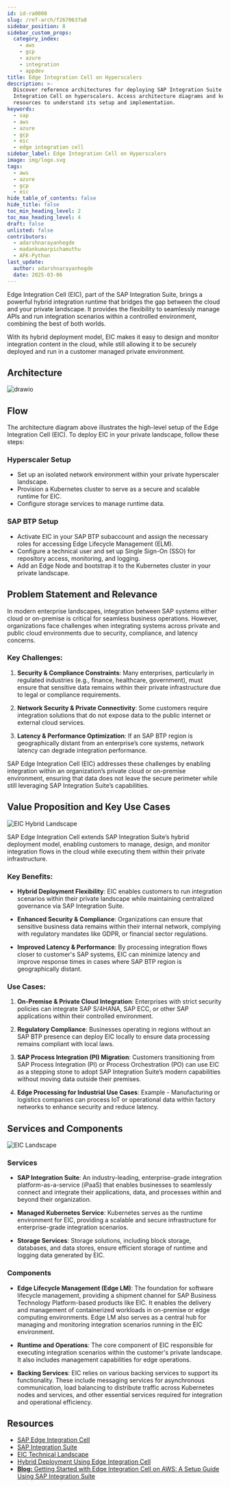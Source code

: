 ```yaml
---
id: id-ra0008
slug: /ref-arch/f2670637a8
sidebar_position: 8
sidebar_custom_props:
  category_index:
    - aws
    - gcp
    - azure
    - integration
    - appdev
title: Edge Integration Cell on Hyperscalers
description: >-
  Discover reference architectures for deploying SAP Integration Suite - Edge
  Integration Cell on hyperscalers. Access architecture diagrams and key
  resources to understand its setup and implementation.
keywords:
  - sap
  - aws
  - azure
  - gcp
  - eic
  - edge integration cell
sidebar_label: Edge Integration Cell on Hyperscalers
image: img/logo.svg
tags:
  - aws
  - azure
  - gcp
  - eic
hide_table_of_contents: false
hide_title: false
toc_min_heading_level: 2
toc_max_heading_level: 4
draft: false
unlisted: false
contributors:
  - adarshnarayanhegde
  - madankumarpichamuthu
  - AFK-Python
last_update:
  author: adarshnarayanhegde
  date: 2025-03-06
---
```


Edge Integration Cell (EIC), part of the SAP Integration Suite, brings a powerful hybrid integration runtime that bridges the gap between the cloud and your private landscape. It provides the flexibility to seamlessly manage APIs and run integration scenarios within a controlled environment, combining the best of both worlds.

With its hybrid deployment model, EIC makes it easy to design and monitor integration content in the cloud, while still allowing it to be securely deployed and run in a customer managed private environment.

## Architecture

![drawio](drawio/sap_eic.drawio)

## Flow

The architecture diagram above illustrates the high-level setup of the Edge Integration Cell (EIC). To deploy EIC in your private landscape, follow these steps:

### Hyperscaler Setup

-   Set up an isolated network environment within your private hyperscaler landscape.
-   Provision a Kubernetes cluster to serve as a secure and scalable runtime for EIC.
-   Configure storage services to manage runtime data.

### SAP BTP Setup

-   Activate EIC in your SAP BTP subaccount and assign the necessary roles for accessing Edge Lifecycle Management (ELM).
-   Configure a technical user and set up Single Sign-On (SSO) for repository access, monitoring, and logging.
-   Add an Edge Node and bootstrap it to the Kubernetes cluster in your private landscape.

## Problem Statement and Relevance

In modern enterprise landscapes, integration between SAP systems either cloud or on-premise is critical for seamless business operations. However, organizations face challenges when integrating systems across private and public cloud environments due to security, compliance, and latency concerns.

### Key Challenges:

1. **Security & Compliance Constraints**: Many enterprises, particularly in regulated industries (e.g., finance, healthcare, government), must ensure that sensitive data remains within their private infrastructure due to legal or compliance requirements.

2. **Network Security & Private Connectivity**: Some customers require integration solutions that do not expose data to the public internet or external cloud services.

3. **Latency & Performance Optimization**: If an SAP BTP region is geographically distant from an enterprise’s core systems, network latency can degrade integration performance.

SAP Edge Integration Cell (EIC) addresses these challenges by enabling integration within an organization’s private cloud or on-premise environment, ensuring that data does not leave the secure perimeter while still leveraging SAP Integration Suite’s capabilities.

## Value Proposition and Key Use Cases

![EIC Hybrid Landscape](./images/eic_landscape.png)

SAP Edge Integration Cell extends SAP Integration Suite’s hybrid deployment model, enabling customers to manage, design, and monitor integration flows in the cloud while executing them within their private infrastructure.

### Key Benefits:

-   **Hybrid Deployment Flexibility**: EIC enables customers to run integration scenarios within their private landscape while maintaining centralized governance via SAP Integration Suite.

-   **Enhanced Security & Compliance**: Organizations can ensure that sensitive business data remains within their internal network, complying with regulatory mandates like GDPR, or financial sector regulations.

-   **Improved Latency & Performance**: By processing integration flows closer to customer's SAP systems, EIC can minimize latency and improve response times in cases where SAP BTP region is geographically distant.

### Use Cases:

1. **On-Premise & Private Cloud Integration**: Enterprises with strict security policies can integrate SAP S/4HANA, SAP ECC, or other SAP applications within their controlled environment.

2. **Regulatory Compliance**: Businesses operating in regions without an SAP BTP presence can deploy EIC locally to ensure data processing remains compliant with local laws.

3. **SAP Process Integration (PI) Migration**: Customers transitioning from SAP Process Integration (PI) or Process Orchestration (PO) can use EIC as a stepping stone to adopt SAP Integration Suite’s modern capabilities without moving data outside their premises.

4. **Edge Processing for Industrial Use Cases**: Example - Manufacturing or logistics companies can process IoT or operational data within factory networks to enhance security and reduce latency.

## Services and Components

![EIC Landscape](./images/eic_components.png)

### Services

-   **SAP Integration Suite**: An industry-leading, enterprise-grade integration platform-as-a-service (iPaaS) that enables businesses to seamlessly connect and integrate their applications, data, and processes within and beyond their organization.

-   **Managed Kubernetes Service**: Kubernetes serves as the runtime environment for EIC, providing a scalable and secure infrastructure for enterprise-grade integration scenarios.

-   **Storage Services**: Storage solutions, including block storage, databases, and data stores, ensure efficient storage of runtime and logging data generated by EIC.

### Components

-   **Edge Lifecycle Management (Edge LM)**: The foundation for software lifecycle management, providing a shipment channel for SAP Business Technology Platform-based products like EIC. It enables the delivery and management of containerized workloads in on-premise or edge computing environments. Edge LM also serves as a central hub for managing and monitoring integration scenarios running in the EIC environment.

-   **Runtime and Operations**: The core component of EIC responsible for executing integration scenarios within the customer's private landscape. It also includes management capabilities for edge operations.

-   **Backing Services**: EIC relies on various backing services to support its functionality. These include messaging services for asynchronous communication, load balancing to distribute traffic across Kubernetes nodes and services, and other essential services required for integration and operational efficiency.

## Resources

-   [SAP Edge Integration Cell](https://help.sap.com/docs/integration-suite/sap-integration-suite/what-is-sap-integration-suite-edge-integration-cell)
-   [SAP Integration Suite](https://help.sap.com/docs/integration-suite?locale=en-US)
-   [EIC Technical Landscape](https://help.sap.com/docs/integration-suite/sap-integration-suite/technical-landscape-edge)
-   [Hybrid Deployment Using Edge Integration Cell](https://help.sap.com/docs/integration-suite/sap-integration-suite/hybrid-deployment-using-edge-integration-cell)
-   [**Blog:** Getting Started with Edge Integration Cell on AWS: A Setup Guide Using SAP Integration Suite](https://community.sap.com/t5/technology-blogs-by-sap/getting-started-with-edge-integration-cell-on-aws-a-setup-guide-using-sap/ba-p/13880982)